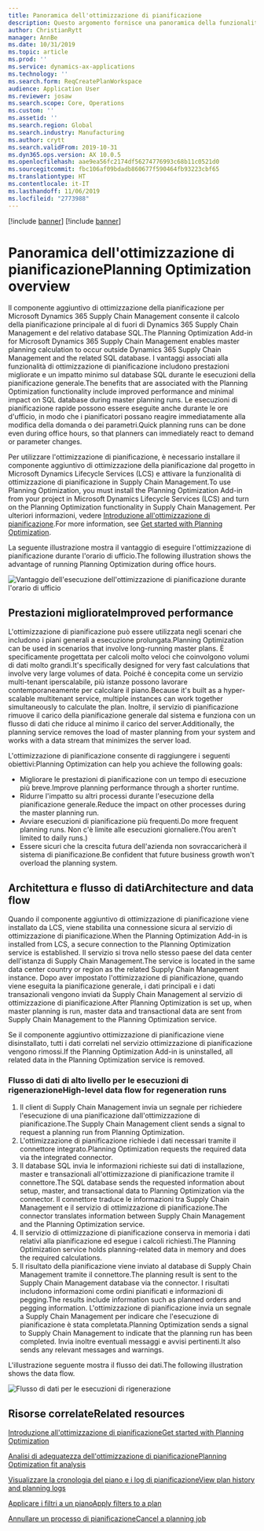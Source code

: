 ```yaml
---
title: Panoramica dell'ottimizzazione di pianificazione
description: Questo argomento fornisce una panoramica della funzionalità di ottimizzazione di pianificazione.
author: ChristianRytt
manager: AnnBe
ms.date: 10/31/2019
ms.topic: article
ms.prod: ''
ms.service: dynamics-ax-applications
ms.technology: ''
ms.search.form: ReqCreatePlanWorkspace
audience: Application User
ms.reviewer: josaw
ms.search.scope: Core, Operations
ms.custom: ''
ms.assetid: ''
ms.search.region: Global
ms.search.industry: Manufacturing
ms.author: crytt
ms.search.validFrom: 2019-10-31
ms.dyn365.ops.version: AX 10.0.5
ms.openlocfilehash: aae9ea56fc2174df56274776993c68b11c0521d0
ms.sourcegitcommit: fbc106af09bdadb860677f590464fb93223cbf65
ms.translationtype: HT
ms.contentlocale: it-IT
ms.lasthandoff: 11/06/2019
ms.locfileid: "2773988"
---
```

[!include [banner](../../includes/banner.md)]
[!include [banner](../../includes/preview-banner.md)]

# <a name="planning-optimization-overview"></a><span data-ttu-id="863d2-103">Panoramica dell'ottimizzazione di pianificazione</span><span class="sxs-lookup"><span data-stu-id="863d2-103">Planning Optimization overview</span></span>

<span data-ttu-id="863d2-104">Il componente aggiuntivo di ottimizzazione della pianificazione per Microsoft Dynamics 365 Supply Chain Management consente il calcolo della pianificazione principale al di fuori di Dynamics 365 Supply Chain Management e del relativo database SQL.</span><span class="sxs-lookup"><span data-stu-id="863d2-104">The Planning Optimization Add-in for Microsoft Dynamics 365 Supply Chain Management enables master planning calculation to occur outside Dynamics 365 Supply Chain Management and the related SQL database.</span></span> <span data-ttu-id="863d2-105">I vantaggi associati alla funzionalità di ottimizzazione di pianificazione includono prestazioni migliorate e un impatto minimo sul database SQL durante le esecuzioni della pianificazione generale.</span><span class="sxs-lookup"><span data-stu-id="863d2-105">The benefits that are associated with the Planning Optimization functionality include improved performance and minimal impact on SQL database during master planning runs.</span></span> <span data-ttu-id="863d2-106">Le esecuzioni di pianificazione rapide possono essere eseguite anche durante le ore d'ufficio, in modo che i pianificatori possano reagire immediatamente alla modifica della domanda o dei parametri.</span><span class="sxs-lookup"><span data-stu-id="863d2-106">Quick planning runs can be done even during office hours, so that planners can immediately react to demand or parameter changes.</span></span>

<span data-ttu-id="863d2-107">Per utilizzare l'ottimizzazione di pianificazione, è necessario installare il componente aggiuntivo di ottimizzazione della pianificazione dal progetto in Microsoft Dynamics Lifecycle Services (LCS) e attivare la funzionalità di ottimizzazione di pianificazione in Supply Chain Management.</span><span class="sxs-lookup"><span data-stu-id="863d2-107">To use Planning Optimization, you must install the Planning Optimization Add-in from your project in Microsoft Dynamics Lifecycle Services (LCS) and turn on the Planning Optimization functionality in Supply Chain Management.</span></span> <span data-ttu-id="863d2-108">Per ulteriori informazioni, vedere [Introduzione all'ottimizzazione di pianificazione](get-started.md).</span><span class="sxs-lookup"><span data-stu-id="863d2-108">For more information, see [Get started with Planning Optimization](get-started.md).</span></span>

<span data-ttu-id="863d2-109">La seguente illustrazione mostra il vantaggio di eseguire l'ottimizzazione di pianificazione durante l'orario di ufficio.</span><span class="sxs-lookup"><span data-stu-id="863d2-109">The following illustration shows the advantage of running Planning Optimization during office hours.</span></span>

![Vantaggio dell'esecuzione dell'ottimizzazione di pianificazione durante l'orario di ufficio](media/PlanningOptimization1.png)

## <a name="improved-performance"></a><span data-ttu-id="863d2-111">Prestazioni migliorate</span><span class="sxs-lookup"><span data-stu-id="863d2-111">Improved performance</span></span>

<span data-ttu-id="863d2-112">L'ottimizzazione di pianificazione può essere utilizzata negli scenari che includono i piani generali a esecuzione prolungata.</span><span class="sxs-lookup"><span data-stu-id="863d2-112">Planning Optimization can be used in scenarios that involve long-running master plans.</span></span> <span data-ttu-id="863d2-113">È specificamente progettata per calcoli molto veloci che coinvolgono volumi di dati molto grandi.</span><span class="sxs-lookup"><span data-stu-id="863d2-113">It's specifically designed for very fast calculations that involve very large volumes of data.</span></span> <span data-ttu-id="863d2-114">Poiché è concepita come un servizio multi-tenant iperscalabile, più istanze possono lavorare contemporaneamente per calcolare il piano.</span><span class="sxs-lookup"><span data-stu-id="863d2-114">Because it's built as a hyper-scalable multitenant service, multiple instances can work together simultaneously to calculate the plan.</span></span> <span data-ttu-id="863d2-115">Inoltre, il servizio di pianificazione rimuove il carico della pianificazione generale dal sistema e funziona con un flusso di dati che riduce al minimo il carico del server.</span><span class="sxs-lookup"><span data-stu-id="863d2-115">Additionally, the planning service removes the load of master planning from your system and works with a data stream that minimizes the server load.</span></span>

<span data-ttu-id="863d2-116">L'ottimizzazione di pianificazione consente di raggiungere i seguenti obiettivi:</span><span class="sxs-lookup"><span data-stu-id="863d2-116">Planning Optimization can help you achieve the following goals:</span></span>

- <span data-ttu-id="863d2-117">Migliorare le prestazioni di pianificazione con un tempo di esecuzione più breve.</span><span class="sxs-lookup"><span data-stu-id="863d2-117">Improve planning performance through a shorter runtime.</span></span>
- <span data-ttu-id="863d2-118">Ridurre l'impatto su altri processi durante l'esecuzione della pianificazione generale.</span><span class="sxs-lookup"><span data-stu-id="863d2-118">Reduce the impact on other processes during the master planning run.</span></span>
- <span data-ttu-id="863d2-119">Avviare esecuzioni di pianificazione più frequenti.</span><span class="sxs-lookup"><span data-stu-id="863d2-119">Do more frequent planning runs.</span></span> <span data-ttu-id="863d2-120">Non c'è limite alle esecuzioni giornaliere.</span><span class="sxs-lookup"><span data-stu-id="863d2-120">(You aren't limited to daily runs.)</span></span>
- <span data-ttu-id="863d2-121">Essere sicuri che la crescita futura dell'azienda non sovraccaricherà il sistema di pianificazione.</span><span class="sxs-lookup"><span data-stu-id="863d2-121">Be confident that future business growth won't overload the planning system.</span></span>

## <a name="architecture-and-data-flow"></a><span data-ttu-id="863d2-122">Architettura e flusso di dati</span><span class="sxs-lookup"><span data-stu-id="863d2-122">Architecture and data flow</span></span>

<span data-ttu-id="863d2-123">Quando il componente aggiuntivo di ottimizzazione di pianificazione viene installato da LCS, viene stabilita una connessione sicura al servizio di ottimizzazione di pianificazione.</span><span class="sxs-lookup"><span data-stu-id="863d2-123">When the Planning Optimization Add-in is installed from LCS, a secure connection to the Planning Optimization service is established.</span></span> <span data-ttu-id="863d2-124">Il servizio si trova nello stesso paese del data center dell'istanza di Supply Chain Management.</span><span class="sxs-lookup"><span data-stu-id="863d2-124">The service is located in the same data center country or region as the related Supply Chain Management instance.</span></span> <span data-ttu-id="863d2-125">Dopo aver impostato l'ottimizzazione di pianificazione, quando viene eseguita la pianificazione generale, i dati principali e i dati transazionali vengono inviati da Supply Chain Management al servizio di ottimizzazione di pianificazione.</span><span class="sxs-lookup"><span data-stu-id="863d2-125">After Planning Optimization is set up, when master planning is run, master data and transactional data are sent from Supply Chain Management to the Planning Optimization service.</span></span>

<span data-ttu-id="863d2-126">Se il componente aggiuntivo ottimizzazione di pianificazione viene disinstallato, tutti i dati correlati nel servizio ottimizzazione di pianificazione vengono rimossi.</span><span class="sxs-lookup"><span data-stu-id="863d2-126">If the Planning Optimization Add-in is uninstalled, all related data in the Planning Optimization service is removed.</span></span>

### <a name="high-level-data-flow-for-regeneration-runs"></a><span data-ttu-id="863d2-127">Flusso di dati di alto livello per le esecuzioni di rigenerazione</span><span class="sxs-lookup"><span data-stu-id="863d2-127">High-level data flow for regeneration runs</span></span>

1. <span data-ttu-id="863d2-128">Il client di Supply Chain Management invia un segnale per richiedere l'esecuzione di una pianificazione dall'ottimizzazione di pianificazione.</span><span class="sxs-lookup"><span data-stu-id="863d2-128">The Supply Chain Management client sends a signal to request a planning run from Planning Optimization.</span></span>
2. <span data-ttu-id="863d2-129">L'ottimizzazione di pianificazione richiede i dati necessari tramite il connettore integrato.</span><span class="sxs-lookup"><span data-stu-id="863d2-129">Planning Optimization requests the required data via the integrated connector.</span></span>
3. <span data-ttu-id="863d2-130">Il database SQL invia le informazioni richieste sui dati di installazione, master e transazionali all'ottimizzazione di pianificazione tramite il connettore.</span><span class="sxs-lookup"><span data-stu-id="863d2-130">The SQL database sends the requested information about setup, master, and transactional data to Planning Optimization via the connector.</span></span> <span data-ttu-id="863d2-131">Il connettore traduce le informazioni tra Supply Chain Management e il servizio di ottimizzazione di pianificazione.</span><span class="sxs-lookup"><span data-stu-id="863d2-131">The connector translates information between Supply Chain Management and the Planning Optimization service.</span></span>
4. <span data-ttu-id="863d2-132">Il servizio di ottimizzazione di pianificazione conserva in memoria i dati relativi alla pianificazione ed esegue i calcoli richiesti.</span><span class="sxs-lookup"><span data-stu-id="863d2-132">The Planning Optimization service holds planning-related data in memory and does the required calculations.</span></span>
5. <span data-ttu-id="863d2-133">Il risultato della pianificazione viene inviato al database di Supply Chain Management tramite il connettore.</span><span class="sxs-lookup"><span data-stu-id="863d2-133">The planning result is sent to the Supply Chain Management database via the connector.</span></span> <span data-ttu-id="863d2-134">I risultati includono informazioni come ordini pianificati e informazioni di pegging.</span><span class="sxs-lookup"><span data-stu-id="863d2-134">The results include information such as planned orders and pegging information.</span></span> <span data-ttu-id="863d2-135">L'ottimizzazione di pianificazione invia un segnale a Supply Chain Management per indicare che l'esecuzione di pianificazione è stata completata.</span><span class="sxs-lookup"><span data-stu-id="863d2-135">Planning Optimization sends a signal to Supply Chain Management to indicate that the planning run has been completed.</span></span> <span data-ttu-id="863d2-136">Invia inoltre eventuali messaggi e avvisi pertinenti.</span><span class="sxs-lookup"><span data-stu-id="863d2-136">It also sends any relevant messages and warnings.</span></span>

<span data-ttu-id="863d2-137">L'illustrazione seguente mostra il flusso dei dati.</span><span class="sxs-lookup"><span data-stu-id="863d2-137">The following illustration shows the data flow.</span></span>

![Flusso di dati per le esecuzioni di rigenerazione](media/PlanningOptimization2.png)

## <a name="related-resources"></a><span data-ttu-id="863d2-139">Risorse correlate</span><span class="sxs-lookup"><span data-stu-id="863d2-139">Related resources</span></span>

[<span data-ttu-id="863d2-140">Introduzione all'ottimizzazione di pianificazione</span><span class="sxs-lookup"><span data-stu-id="863d2-140">Get started with Planning Optimization</span></span>](get-started.md)

[<span data-ttu-id="863d2-141">Analisi di adeguatezza dell'ottimizzazione di pianificazione</span><span class="sxs-lookup"><span data-stu-id="863d2-141">Planning Optimization fit analysis</span></span>](planning-optimization-fit-analysis.md)

[<span data-ttu-id="863d2-142">Visualizzare la cronologia del piano e i log di pianificazione</span><span class="sxs-lookup"><span data-stu-id="863d2-142">View plan history and planning logs</span></span>](plan-history-logs.md)

[<span data-ttu-id="863d2-143">Applicare i filtri a un piano</span><span class="sxs-lookup"><span data-stu-id="863d2-143">Apply filters to a plan</span></span>](plan-filters.md)

[<span data-ttu-id="863d2-144">Annullare un processo di pianificazione</span><span class="sxs-lookup"><span data-stu-id="863d2-144">Cancel a planning job</span></span>](cancel-planning-job.md)
